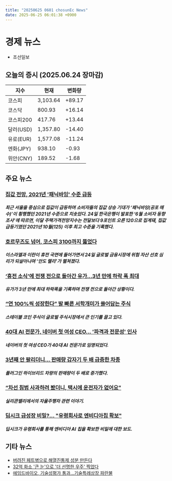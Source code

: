 ```yaml
---
title: "20250625 0601 chosunEc News"
date: 2025-06-25 06:01:38 +0900
---
```


# 경제 뉴스
- 조선일보
## 오늘의 증시 (2025.06.24 장마감)

| 지수 | 현재 | 변화량 |
|---|---|---|
| 코스피 | 3,103.64 | +89.17 |
| 코스닥 | 800.93 | +16.14 |
| 코스피200 | 417.76 | +13.44 |
| 달러(USD) | 1,357.80 | -14.40 |
| 유로(EUR) | 1,577.08 | -11.24 |
| 엔화(JPY) | 938.10 | -0.93 |
| 위안(CNY) | 189.52 | -1.68 |

## 주요 뉴스
### [집값 전망, 2021년 '패닉바잉' 수준 급등](https://www.chosun.com/economy/economy_general/2025/06/24/PHDB22AUNFBG3CCYK7NCV6DPJY/)
##### 최근 서울을 중심으로 집값이 급등하며 소비자들의 집값 상승 기대가 ‘패닉바잉(공포 매수)’이 횡행했던 2021년 수준으로 치솟았다. 24일 한국은행이 발표한 ‘6월 소비자 동향 조사’에 따르면, 이달 주택가격전망지수는 전달보다 9포인트 오른 120으로 집계돼, 집값 급등기였던 2021년 10월(125) 이후 최고 수준을 기록했다.

### [호르무즈도 넘어, 코스피 3100까지 뚫었다](https://www.chosun.com/economy/stock-finance/2025/06/24/46U5IW6IGZF5PBWLE3BEQMDAD4/)
##### 이스라엘과 이란이 휴전 국면에 들어가면서 24일 글로벌 금융시장에 위험 자산 선호 심리가 되살아나며 ‘안도 랠리’가 펼쳐졌다.

### [‘휴전 소식’에 전쟁 전으로 돌아간 유가…3년 만에 하락 폭 최대](https://www.chosun.com/economy/industry-company/2025/06/24/ZYRIJ4XV6RAC3HLXHC5OVF3UEE/)
##### 유가가 3년 만에 최대 하락폭을 기록하며 전쟁 전으로 돌아간 상황이다.

### [“연 100%씩 성장한다” 발 빠른 서학개미가 쓸어담는 주식](https://www.chosun.com/economy/money/2025/06/24/5YLMCTITWRHB7IYR4UOH2T4NEI/)
##### 스테이블 코인 주식이 글로벌 주식시장에서 큰 인기를 끌고 있다.

### [40대 AI 전문가, 네이버 첫 여성 CEO… '파격과 전문성' 인사](https://www.chosun.com/economy/economy_general/2025/06/24/NXJQ6MR44VCX3FQFGFXELSCH3E/)
##### 네이버의 첫 여성 CEO가 40대 AI 전문가로 임명되었다.

### [3년째 안 팔리더니… 판매량 갑자기 두 배 급증한 차종](https://www.chosun.com/economy/auto/2025/06/24/GFBR7T64QBBEHE3YYHYPEEEMQM/)
##### 플러그인 하이브리드 차량의 판매량이 두 배로 증가했다.

### [“차선 침범 사과하려 봤더니, 택시에 운전자가 없어요”](https://www.chosun.com/economy/tech_it/2025/06/24/KIDIF3T2EBGHNDVZANF5PW7KVE/)
##### 실리콘밸리에서의 자율주행차 관련 이야기.

### [딥시크 급성장 비밀?… "유령회사로 엔비디아칩 확보"](https://www.chosun.com/economy/tech_it/2025/06/24/TF3P3MFT25CILMMEWZZ6NWNNYI/)
##### 딥시크가 유령회사를 통해 엔비디아 AI 칩을 확보한 비밀에 대한 보도.

## 기타 뉴스
- [버려진 페트병으로 해열진통제 성분 만든다](https://www.chosun.com/economy/science/2025/06/25/V3DR2XL3EBEAVW6M4J36J3HJMI/)
- [32억 화소 '큰 눈'으로 '더 선명한 우주' 찍었다](https://www.chosun.com/economy/science/2025/06/25/YLMLBL5VRBCQREJRCHP5IDO4M4/)
- [에임드바이오, 기술성평가 통과…기술특례상장 파란불](https://www.chosun.com/economy/science/2025/06/24/IR5JDVJ3N7UX4UF5CV5IPW4X6E/)